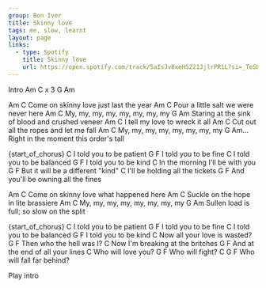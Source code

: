 ```yaml
---
group: Bon Iver
title: Skinny love
tags: me, slow, learnt
layout: page
links:
  - type: Spotify
    title: Skinny love
    url: https://open.spotify.com/track/5aIsJv8xeH5221JjlrPR1L?si=_TeSBSARQBu19KezPV69ag
---
```



Intro
Am C x 3 G Am


Am              C
Come on skinny love just last the year
Am             C
Pour a little salt we were never here
        Am          C
My, my, my, my, my, my, my, my
               G                          Am
Staring at the sink of blood and crushed veneer
Am        C
I tell my love to wreck it all
Am              C
Cut out all the ropes and let me fall
        Am          C
My, my, my, my, my, my, my, my
             G                    Am...
Right in the moment this order's tall

{start_of_chorus}
  C
I told you to be patient
  G             F
I told you to be fine
  C
I told you to be balanced
  G              F
I told you to be kind
       C
In the morning I'll be with you
            G               F
But it will be a different "kind"
        C
I'll be holding all the tickets
              G              F
And you'll be owning all the fines



Am              C
Come on skinny love what happened here
Am            C
Suckle on the hope in lite brassiere
        Am          C
My, my, my, my, my, my, my, my
               G                     Am
Sullen load is full; so slow on the split

{start_of_chorus}
  C
I told you to be patient
  G             F
I told you to be fine
  C
I told you to be balanced
  G              F
I told you to be kind
    C
Now all your love is wasted?
     G                F
Then who the hell was I?
        C
Now I'm breaking at the britches
           G               F
And at the end of all your lines
C
Who will love you?
G         F
Who will fight?
C             G       F
Who will fall far behind?

Play intro


